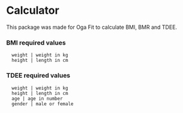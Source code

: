 # Calculator

This package was made for Oga Fit to calculate BMI, BMR and TDEE.

### BMI required values

```
  weight | weight in kg
  height | length in cm
```

### TDEE required values

```
  weight | weight in kg
  height | length in cm
  age | age in number
  gender | male or female
```
